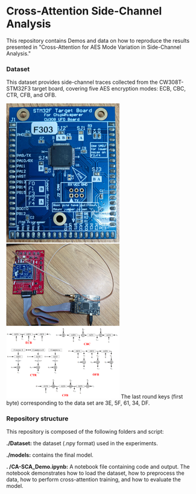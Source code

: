 # Cross-Attention Side-Channel Analysis

This repository contains Demos and data on how to reproduce the results presented in "Cross-Attention for AES Mode Variation in Side-Channel Analysis."

### Dataset

This dataset provides side-channel traces collected from the CW308T-STM32F3 target board, covering five AES encryption modes: ECB, CBC, CTR, CFB, and OFB. 
<div align="center">

</div>
    <img src="https://github.com/hfl110529/CA-SCA/raw/main/figures/STM32F3.png" alt="Editor" width="300">
    <img src="https://github.com/hfl110529/CA-SCA/raw/main/figures/setups.jpg" alt="Editor" width="300">
    <img src="https://github.com/hfl110529/CA-SCA/raw/main/figures/AES encryption mode.png" alt="Editor" width="300">
The last round keys (first byte) corresponding to the data set are 3E, 5F, 61, 34, DF.


### Repository structure

This repository is composed of the following folders and script:

**./Dataset:** the dataset (.npy format) used in the experiments.

**./models:** contains the final model.

**. /CA-SCA_Demo.ipynb:** A notebook file containing code and output. The notebook demonstrates how to load the dataset, how to preprocess the data, how to perform cross-attention training, and how to evaluate the model.





